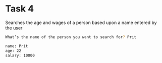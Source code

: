 
# Task 4

Searches the age and wages of a person based upon a name entered by the user

```bash
What’s the name of the person you want to search for? Prit

name: Prit
age: 22
salary: 10000
```